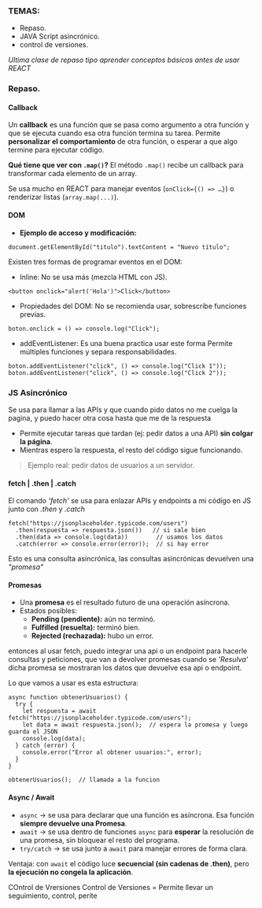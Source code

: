 ### TEMAS:
- Repaso.
- JAVA Script asincrónico.
- control de versiones.

*Ultima clase de repaso tipo aprender conceptos básicos antes de usar REACT*
### Repaso.

#### Callback
Un **callback** es una función que se pasa como argumento a otra función y que se ejecuta cuando esa otra función termina su tarea.
Permite **personalizar el comportamiento** de otra función, o esperar a que algo termine para ejecutar código.

**Qué tiene que ver con `.map()`?** 
El método `.map()` recibe un callback para transformar cada elemento de un array.

Se usa mucho en REACT para manejar eventos (`onClick={() => …}`) o renderizar listas (`array.map(...)`).

#### DOM
- **Ejemplo de acceso y modificación:**
```
document.getElementById("titulo").textContent = "Nuevo título";
```

Existen tres formas de programar eventos en el DOM:

- Inline: No se usa más (mezcla HTML con JS).
```
<button onclick="alert('Hola')">Click</button>
```

- Propiedades del DOM: No se recomienda usar, sobrescribe funciones previas.
```
boton.onclick = () => console.log("Click");
```

- addEventListener: Es una buena practica usar este forma Permite múltiples funciones y separa responsabilidades.
```
boton.addEventListener("click", () => console.log("Click 1"));
boton.addEventListener("click", () => console.log("Click 2"));
```

### JS Asincrónico

Se usa para llamar a las APIs y que cuando pido datos no me cuelga la pagina, y puedo hacer otra cosa hasta que me de la respuesta
- Permite ejecutar tareas que tardan (ej: pedir datos a una API) **sin colgar la página**.
- Mientras espero la respuesta, el resto del código sigue funcionando.

> Ejemplo real: pedir datos de usuarios a un servidor.

#### fetch | .then | .catch
El comando *'fetch'* se usa para enlazar APIs y endpoints a mi código en JS junto con *.then* y *.catch*
```
fetch("https://jsonplaceholder.typicode.com/users")
  .then(respuesta => respuesta.json())   // si sale bien
  .then(data => console.log(data))        // usamos los datos
  .catch(error => console.error(error));  // si hay error

```

Esto es una consulta asincrónica, las consultas asincrónicas devuelven una *"promesa"* 
#### Promesas
- Una **promesa** es el resultado futuro de una operación asíncrona.
- Estados posibles:
    - **Pending (pendiente):** aún no terminó.
    - **Fulfilled (resuelta):** terminó bien.
    - **Rejected (rechazada):** hubo un error.

entonces al usar fetch, puedo integrar una api o un endpoint para hacerle consultas y peticiones, que van a devolver promesas cuando se *'Resulva'* dicha promesa se mostraran los datos que devuelve esa api o endpoint.

Lo que vamos a usar es esta estructura:
```
async function obtenerUsuarios() {
  try {
    let respuesta = await fetch("https://jsonplaceholder.typicode.com/users");
    let data = await respuesta.json();  // espera la promesa y luego guarda el JSON
    console.log(data);
  } catch (error) {
    console.error("Error al obtener usuarios:", error);
  }
}

obtenerUsuarios();  // llamada a la funcion
```

#### Async / Await 
- `async` → se usa para declarar que una función es asíncrona. Esa función **siempre devuelve una Promesa**.
- `await` → se usa dentro de funciones `async` para **esperar** la resolución de una promesa, sin bloquear el resto del programa.
- `try/catch` → se usa junto a `await` para manejar errores de forma clara.

Ventaja: con `await` el código luce **secuencial (sin cadenas de .then)**, pero **la ejecución no congela la aplicación**.

COntrol de Vrersiones
Control de Versiones = Permite llevar un seguimiento, control, perite 

